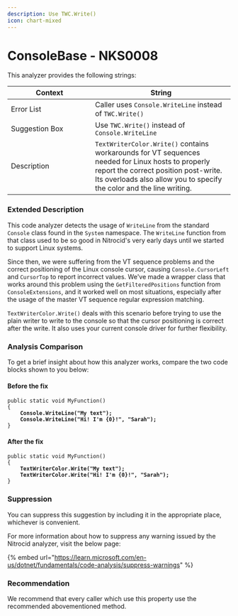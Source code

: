 ```yaml
---
description: Use TWC.Write()
icon: chart-mixed
---
```


# ConsoleBase - NKS0008

This analyzer provides the following strings:

<table><thead><tr><th width="174">Context</th><th>String</th></tr></thead><tbody><tr><td>Error List</td><td>Caller uses <code>Console.WriteLine</code> instead of <code>TWC.Write()</code></td></tr><tr><td>Suggestion Box</td><td>Use <code>TWC.Write()</code> instead of <code>Console.WriteLine</code></td></tr><tr><td>Description</td><td><code>TextWriterColor.Write()</code> contains workarounds for VT sequences needed for Linux hosts to properly report the correct position post-write. Its overloads also allow you to specify the color and the line writing.</td></tr></tbody></table>

### Extended Description

This code analyzer detects the usage of `WriteLine` from the standard `Console` class found in the `System` namespace. The `WriteLine` function from that class used to be so good in Nitrocid's very early days until we started to support Linux systems.

Since then, we were suffering from the VT sequence problems and the correct positioning of the Linux console cursor, causing `Console.CursorLeft` and `CursorTop` to report incorrect values. We've made a wrapper class that works around this problem using the `GetFilteredPositions` function from `ConsoleExtensions`, and it worked well on most situations, especially after the usage of the master VT sequence regular expression matching.

`TextWriterColor.Write()` deals with this scenario before trying to use the plain writer to write to the console so that the cursor positioning is correct after the write. It also uses your current console driver for further flexibility.

### Analysis Comparison

To get a brief insight about how this analyzer works, compare the two code blocks shown to you below:

#### Before the fix

<pre class="language-csharp" data-title="Somewhere in your mod code..." data-line-numbers><code class="lang-csharp">public static void MyFunction()
{
<strong>    Console.WriteLine("My text");
</strong><strong>    Console.WriteLine("Hi! I'm {0}!", "Sarah");
</strong>}
</code></pre>

#### After the fix

<pre class="language-csharp" data-title="Somewhere in your mod code..." data-line-numbers><code class="lang-csharp">public static void MyFunction()
{
<strong>    TextWriterColor.Write("My text");
</strong><strong>    TextWriterColor.Write("Hi! I'm {0}!", "Sarah");
</strong>}
</code></pre>

### Suppression

You can suppress this suggestion by including it in the appropriate place, whichever is convenient.

For more information about how to suppress any warning issued by the Nitrocid analyzer, visit the below page:

{% embed url="https://learn.microsoft.com/en-us/dotnet/fundamentals/code-analysis/suppress-warnings" %}

### Recommendation

We recommend that every caller which use this property use the recommended abovementioned method.
